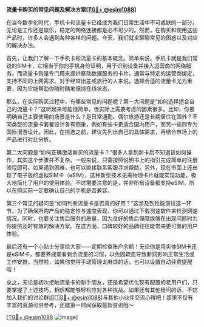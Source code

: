 **流量卡购买的常见问题及解决方案[[TG💪+ @esim1088](https://t.me/s/esim1088)]**

在当今数字化时代，手机卡和流量卡已经成为我们日常生活中不可或缺的一部分。无论是工作还是娱乐，稳定的网络连接都是必不可少的。然而，在购买和使用这些产品时，许多人会遇到各种各样的问题。今天，我们就来聊聊常见的困惑以及对应的解决办法。

首先，让我们了解一下手机卡和流量卡的基本概念。简单来说，手机卡就是我们常说的SIM卡，它相当于你的手机身份证明，用于识别设备并接入运营商的网络服务。而流量卡则是专门用来提供移动数据服务的卡片，通常与特定的运营商绑定，支持不同的上网需求。对于经常出差或旅行的人来说，选择合适的流量卡尤为重要，因为它能帮助你随时随地保持在线状态。

那么，在实际购买过程中，有哪些常见的问题呢？第一大问题是“如何选择适合自己的流量卡？”这听起来可能很简单，但实际上需要考虑的因素很多。比如，你要明确自己主要使用的场景是什么？是日常通勤、偶尔旅游还是长期居住在国外？不同类型的流量卡套餐设计各有侧重，例如有些卡更适合国内用户，而另一些则专为国际漫游设计。因此，在挑选之前，建议先列出自己的具体需求，再结合市场上的产品进行对比分析。

第二大问题是“如何正确激活新买的流量卡？”很多人拿到新卡后不知道该如何操作，其实这个步骤并不复杂。一般来说，只需按照说明书上的指引完成简单的注册流程即可。如果遇到困难，也可以直接联系客服寻求帮助。另外，现在市面上还出现了电子版的虚拟SIM卡（eSIM），这种新型技术无需物理卡片就能实现功能，极大地简化了用户的使用体验。不过需要注意的是，并非所有设备都支持eSIM，所以在购买前一定要确认自己的手机是否兼容。

第三个常见的疑问是“如何判断流量卡是否真的好用？”这涉及到性能测试这一环节。为了确保所购产品的稳定性与速度表现，你可以通过下载测速软件来检测网速情况。同时，也要关注售后服务的质量，因为良好的售后保障能够在出现问题时为你提供及时有效的解决方案。在这方面，口碑较好的品牌往往能带来更可靠的用户体验。

最后还有一个小贴士分享给大家——定期检查账户余额！无论你是用实体SIM卡还是eSIM卡，都要养成查看剩余流量的习惯，以免因疏忽导致断网影响正常生活或工作安排。当然啦，如果你觉得手动管理太麻烦的话，也可以设置自动续费提醒哦！

总之，无论是初次接触流量卡的新手朋友，还是希望优化现有配置的老用户们，只要掌握了上述技巧，相信都能够轻松应对各种挑战。如果还有其他疑问的话，不妨加入我们的讨论群组[[TG💪+ @esim1088](https://t.me/s/esim1088)]与其他小伙伴交流心得吧！那里不仅有丰富的资源可供参考，还能第一时间获取最新资讯哦～

[[TG💪+ @esim1088](https://t.me/s/esim1088) ![Image](https://i.postimg.cc/4NQfJmqS/Snipaste-2025-05-13-00-14-12.png)]